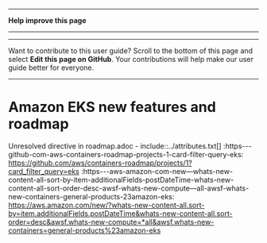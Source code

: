 --------

 **Help improve this page** 

--------

--------

Want to contribute to this user guide? Scroll to the bottom of this page and select **Edit this page on GitHub**\. Your contributions will help make our user guide better for everyone\.

--------

# Amazon EKS new features and roadmap<a name="amazon_eks_new_features_and_roadmap"></a>

Unresolved directive in roadmap\.adoc \- include::\.\./attributes\.txt\[\] :https\-\-\-github\-com\-aws\-containers\-roadmap\-projects\-1\-card\-filter\-query\-eks: [https://github\.com/aws/containers\-roadmap/projects/1?card\_filter\_query=eks](https://github.com/aws/containers-roadmap/projects/1?card_filter_query=eks) :https\-\-\-aws\-amazon\-com\-new—​whats\-new\-content\-all\-sort\-by\-item\-additionalFields\-postDateTime\-whats\-new\-content\-all\-sort\-order\-desc\-awsf\-whats\-new\-compute—​all\-awsf\-whats\-new\-containers\-general\-products\-23amazon\-eks: [https://aws\.amazon\.com/new/?whats\-new\-content\-all\.sort\-by=item\.additionalFields\.postDateTime&whats\-new\-content\-all\.sort\-order=desc&awsf\.whats\-new\-compute=\*all&awsf\.whats\-new\-containers=general\-products%23amazon\-eks](https://aws.amazon.com/new/?whats-new-content-all.sort-by=item.additionalFields.postDateTime&whats-new-content-all.sort-order=desc&awsf.whats-new-compute=*all&awsf.whats-new-containers=general-products%23amazon-eks) 